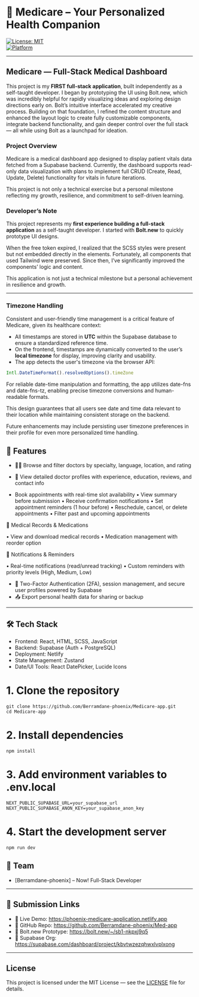 # 💊 Medicare – Your Personalized Health Companion

[![License: MIT](https://img.shields.io/badge/License-MIT-green.svg)](https://opensource.org/licenses/MIT)   
[![Platform](https://img.shields.io/badge/Platform-React-blue)](https://reactjs.org/)

---

## Medicare — Full-Stack Medical Dashboard

This project is my **FIRST full-stack application**, built independently as a self-taught developer. I began by prototyping the UI using Bolt.new, which was incredibly helpful for rapidly visualizing ideas and exploring design directions early on. Bolt’s intuitive interface accelerated my creative process. Building on that foundation, I refined the content structure and enhanced the layout logic to create fully customizable components, integrate backend functionality, and gain deeper control over the full stack — all while using Bolt as a launchpad for ideation.

### Project Overview

Medicare is a medical dashboard app designed to display patient vitals data fetched from a Supabase backend. Currently, the dashboard supports read-only data visualization with plans to implement full CRUD (Create, Read, Update, Delete) functionality for vitals in future iterations.

This project is not only a technical exercise but a personal milestone reflecting my growth, resilience, and commitment to self-driven learning.

### Developer’s Note

This project represents my **first experience building a full-stack application** as a self-taught developer. I started with **Bolt.new** to quickly prototype UI designs.

When the free token expired, I realized that the SCSS styles were present but not embedded directly in the elements. Fortunately, all components that used Tailwind were preserved. Since then, I’ve significantly improved the components’ logic and content.

This application is not just a technical milestone but a personal achievement in resilience and growth.

---

### Timezone Handling

Consistent and user-friendly time management is a critical feature of Medicare, given its healthcare context:

- All timestamps are stored in **UTC** within the Supabase database to ensure a standardized reference time.  
- On the frontend, timestamps are dynamically converted to the user’s **local timezone** for display, improving clarity and usability.  
- The app detects the user's timezone via the browser API:

```js
Intl.DateTimeFormat().resolvedOptions().timeZone
```

For reliable date-time manipulation and formatting, the app utilizes date-fns and date-fns-tz, enabling precise timezone conversions and human-readable formats.

This design guarantees that all users see date and time data relevant to their location while maintaining consistent storage on the backend.

Future enhancements may include persisting user timezone preferences in their profile for even more personalized time handling.

## 🚀 Features

- 🧑‍⚕️ Browse and filter doctors by specialty, language, location, and rating  
- 📄 View detailed doctor profiles with experience, education, reviews, and contact info  

- Book appointments with real-time slot availability
•	View summary before submission
•	Receive confirmation notifications
•	Set appointment reminders (1 hour before)
•	Reschedule, cancel, or delete appointments
•	Filter past and upcoming appointments

💊 Medical Records & Medications

•	View and download medical records
•	Medication management with reorder option

🔔 Notifications & Reminders

•	Real-time notifications (read/unread tracking)
•	Custom reminders with priority levels (High, Medium, Low) 
 
- 🔐 Two-Factor Authentication (2FA), session management, and secure user profiles powered by Supabase  
- 📤 Export personal health data for sharing or backup  

---

## 🛠️ Tech Stack

- Frontend: React, HTML, SCSS, JavaScript  
- Backend: Supabase (Auth + PostgreSQL)  
- Deployment: Netlify  
- State Management: Zustand  
- Date/UI Tools: React DatePicker, Lucide Icons  


# 1. Clone the repository
```
git clone https://github.com/Berramdane-phoenix/Medicare-app.git
cd Medicare-app
```

# 2. Install dependencies
```
npm install
```
# 3. Add environment variables to .env.local
```
NEXT_PUBLIC_SUPABASE_URL=your_supabase_url
NEXT_PUBLIC_SUPABASE_ANON_KEY=your_supabase_anon_key
```
# 4. Start the development server
```
npm run dev
```

## 🧠 Team

- [Berramdane-phoenix] – Now!  Full-Stack Developer

---

## 📎 Submission Links

-  🔗 Live Demo: https://phoenix-medicare-application.netlify.app
- 🔗 GitHub Repo: https://github.com/Berramdane-phoenix/Med-app
- 🔗 Bolt.new Prototype: https://bolt.new/~/sb1-nkpxj9q5  
- 🔗 Supabase Org: https://supabase.com/dashboard/project/kbvtwzezqhwxlvplxong


---

## License

This project is licensed under the MIT License — see the [LICENSE](LICENSE) file for details.
